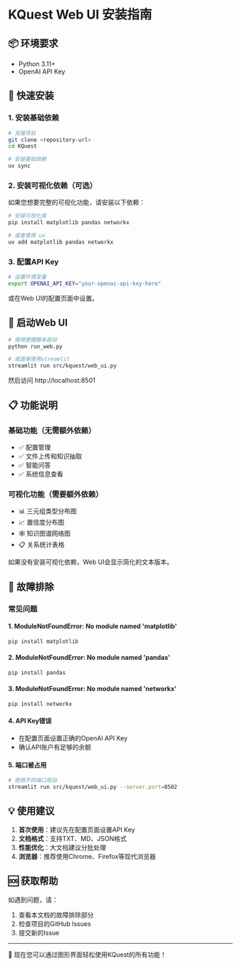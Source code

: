 # KQuest Web UI 安装指南

## 📦 环境要求

- Python 3.11+
- OpenAI API Key

## 🚀 快速安装

### 1. 安装基础依赖

```bash
# 克隆项目
git clone <repository-url>
cd KQuest

# 安装基础依赖
uv sync
```

### 2. 安装可视化依赖（可选）

如果您想要完整的可视化功能，请安装以下依赖：

```bash
# 安装可视化库
pip install matplotlib pandas networkx

# 或者使用 uv
uv add matplotlib pandas networkx
```

### 3. 配置API Key

```bash
# 设置环境变量
export OPENAI_API_KEY="your-openai-api-key-here"
```

或在Web UI的配置页面中设置。

## 🎯 启动Web UI

```bash
# 使用便捷脚本启动
python run_web.py

# 或直接使用streamlit
streamlit run src/kquest/web_ui.py
```

然后访问 http://localhost:8501

## 📋 功能说明

### 基础功能（无需额外依赖）
- ✅ 配置管理
- ✅ 文件上传和知识抽取
- ✅ 智能问答
- ✅ 系统信息查看

### 可视化功能（需要额外依赖）
- 📊 三元组类型分布图
- 📈 置信度分布图
- 🕸️ 知识图谱网络图
- 📋 关系统计表格

如果没有安装可视化依赖，Web UI会显示简化的文本版本。

## 🔧 故障排除

### 常见问题

#### 1. ModuleNotFoundError: No module named 'matplotlib'
```bash
pip install matplotlib
```

#### 2. ModuleNotFoundError: No module named 'pandas'
```bash
pip install pandas
```

#### 3. ModuleNotFoundError: No module named 'networkx'
```bash
pip install networkx
```

#### 4. API Key错误
- 在配置页面设置正确的OpenAI API Key
- 确认API账户有足够的余额

#### 5. 端口被占用
```bash
# 使用不同端口启动
streamlit run src/kquest/web_ui.py --server.port=8502
```

## 💡 使用建议

1. **首次使用**：建议先在配置页面设置API Key
2. **文档格式**：支持TXT、MD、JSON格式
3. **性能优化**：大文档建议分批处理
4. **浏览器**：推荐使用Chrome、Firefox等现代浏览器

## 🆘 获取帮助

如遇到问题，请：
1. 查看本文档的故障排除部分
2. 检查项目的GitHub Issues
3. 提交新的Issue

---

🎉 现在您可以通过图形界面轻松使用KQuest的所有功能！